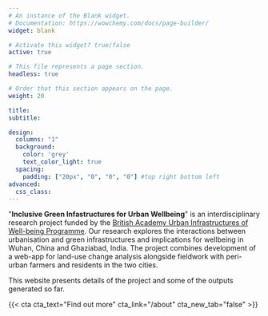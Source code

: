 ```yaml
---
# An instance of the Blank widget.
# Documentation: https://wowchemy.com/docs/page-builder/
widget: blank

# Activate this widget? true/false
active: true

# This file represents a page section.
headless: true

# Order that this section appears on the page.
weight: 20

title:
subtitle:

design:
  columns: "1"
  background:
    color: 'grey'
    text_color_light: true
  spacing:
    padding: ["20px", "0", "0", "0"] #top right bottom left
advanced:
  css_class: 
---
```


"**Inclusive Green Infastructures for Urban Wellbeing**" is an interdisciplinary research project funded by the [British Academy Urban Infrastructures of Well-being Programme](https://www.thebritishacademy.ac.uk/programmes/urban-infrastructures-well-being/). Our research explores the interactions between urbanisation and green infrastructures and implications for wellbeing in Wuhan, China and Ghaziabad, India. The project combines development of a web-app for land-use change analysis alongside fieldwork with peri-urban farmers and residents in the two cities.

This website presents details of the project and some of the outputs generated so far.

{{< cta cta_text="Find out more" cta_link="/about" cta_new_tab="false" >}}